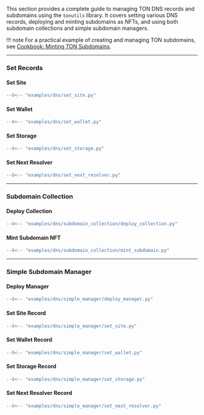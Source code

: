 This section provides a complete guide to managing TON DNS records and subdomains using the `tonutils` library.
It covers setting various DNS records, deploying and minting subdomains as NFTs, and using both subdomain collections and simple subdomain managers.

!!! note
    For a practical example of creating and managing TON subdomains, see [Cookbook: Minting TON Subdomains](../../cookbook/subdomains.md).

---

### Set Records

#### Set Site

```python
--8<-- "examples/dns/set_site.py"
```

#### Set Wallet

```python
--8<-- "examples/dns/set_wallet.py"
```

#### Set Storage

```python
--8<-- "examples/dns/set_storage.py"
```

#### Set Next Resolver

```python
--8<-- "examples/dns/set_next_resolver.py"
```

---

### Subdomain Collection

#### Deploy Collection

```python
--8<-- "examples/dns/subdomain_collection/deploy_collection.py"
```

#### Mint Subdomain NFT

```python
--8<-- "examples/dns/subdomain_collection/mint_subdomain.py"
```

---

### Simple Subdomain Manager

#### Deploy Manager

```python
--8<-- "examples/dns/simple_manager/deploy_manager.py"
```

#### Set Site Record

```python
--8<-- "examples/dns/simple_manager/set_site.py"
```

#### Set Wallet Record

```python
--8<-- "examples/dns/simple_manager/set_wallet.py"
```

#### Set Storage Record

```python
--8<-- "examples/dns/simple_manager/set_storage.py"
```

#### Set Next Resolver Record

```python
--8<-- "examples/dns/simple_manager/set_next_resolver.py"
```
